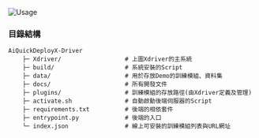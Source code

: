   ![Usage](https://github.com/R300-AI/AiQuickDeployX-Driver/assets/140595764/908df835-d7a9-44ab-96ce-ff49c58c4851)

### 目錄結構
```
AiQuickDeployX-Driver
    ├─ Xdriver/                  # 上圖Xdriver的主系統
    ├─ build/                    # 系統安裝的Script
    ├─ data/                     # 用於存放Demo的訓練模組、資料集
    ├─ docs/                     # 所有開發文件
    ├─ plugins/                  # 訓練模組的存放路徑(由Xdriver定義及管理)
    ├─ activate.sh               # 自動啟動後端伺服器的Script
    ├─ requirements.txt          # 後端的相依套件
    ├─ entrypoint.py             # 後端的入口
    └─ index.json                # 線上可安裝的訓練模組列表與URL網址
```
